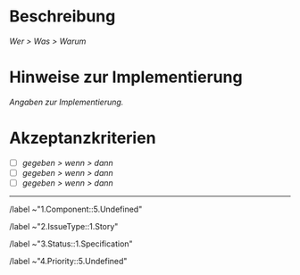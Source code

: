 # Beschreibung

_Wer > Was > Warum_

# Hinweise zur Implementierung

_Angaben zur Implementierung._

# Akzeptanzkriterien

- [ ] _gegeben > wenn > dann_
- [ ] _gegeben > wenn > dann_
- [ ] _gegeben > wenn > dann_

---

/label ~"1.Component::5.Undefined"

/label ~"2.IssueType::1.Story"

/label ~"3.Status::1.Specification"

/label ~"4.Priority::5.Undefined"
